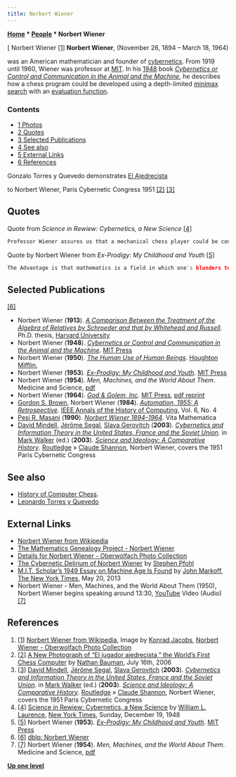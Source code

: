 ```yaml
---
title: Norbert Wiener
---
```

**[Home](Home "Home") \* [People](People "People") \* Norbert Wiener**



[ Norbert Wiener <a id="cite-note-1" href="#cite-ref-1">[1]</a>
**Norbert Wiener**, (November 26, 1894 – March 18, 1964)  

was an American mathematician and founder of [cybernetics](https://en.wikipedia.org/wiki/Cybernetics). From 1919 until 1960, Wiener was professor at [MIT](Massachusetts_Institute_of_Technology "Massachusetts Institute of Technology"). In his [1948](Timeline#1948 "Timeline") book *[Cybernetics or Control and Communication in the Animal and the Machine](https://en.wikipedia.org/wiki/Cybernetics:_Or_Control_and_Communication_in_the_Animal_and_the_Machine)*, he describes how a chess program could be developed using a depth-limited [minimax search](Minimax "Minimax") with an [evaluation function](Evaluation_Function "Evaluation Function"). 



### Contents


* [1 Photos](#photos)
* [2 Quotes](#quotes)
* [3 Selected Publications](#selected-publications)
* [4 See also](#see-also)
* [5 External Links](#external-links)
* [6 References](#references)






 [](http://nathanbauman.com/seoulhero/nfblog/?p=317) 
Gonzalo Torres y Quevedo demonstrates [El Ajedrecista](El_Ajedrecista "El Ajedrecista")  

to Norbert Wiener, Paris Cybernetic Congress 1951 <a id="cite-note-2" href="#cite-ref-2">[2]</a>
<a id="cite-note-3" href="#cite-ref-3">[3]</a>



## Quotes


Quote from *Science in Rewiew: Cybernetics, a New Science* <a id="cite-note-4" href="#cite-ref-4">[4]</a>




```C++
Professor Wiener assures us that a mechanical chess player could be constructed that "might very well be as good a player as the vast majority of the human race." Since each mechanical brain provides the knowledge with which to build a better mechanical brain, it is conceivable that eventually we may build a better mechanical brain, it is conceivable that eventually we may build machines that will surpass the best human brains in thinking capacity, that may not only do all man's work for him but also solve such problems as the control of the atomic bomb and how to reconcile east and west. All that would be left for man to do would be to devise ways to stop the machine from destroying him. 

```

Quote by Norbert Wiener from *Ex-Prodigy: My Childhood and Youth* <a id="cite-note-5" href="#cite-ref-5">[5]</a>




```C++
The Advantage is that mathematics is a field in which one's blunders tend to show very clearly and can be corrected or erased with a stroke of the pencil. It is a field which has often been compared with chess, but differs from the latter in that it is only one's best moments that count and not one's worst. A single inattention may lose a chess game, whereas a single successful approach to a problem, among many which have been relegated to the wastebasket, will make a mathematician's reputation. 

```

## Selected Publications


<a id="cite-note-6" href="#cite-ref-6">[6]</a>



* Norbert Wiener (**1913**). *[A Comparison Between the Treatment of the Algebra of Relatives by Schroeder and that by Whitehead and Russell](https://www.worldcat.org/title/comparison-between-the-treatment-of-algebra-of-relatives-by-schroeder-and-that-by-whitehead-and-russell/oclc/500505175)*. Ph.D. thesis, [Harvard University](Harvard_University "Harvard University")
* Norbert Wiener (**1948**). *[Cybernetics or Control and Communication in the Animal and the Machine](https://en.wikipedia.org/wiki/Cybernetics:_Or_Control_and_Communication_in_the_Animal_and_the_Machine)*. [MIT Press](https://en.wikipedia.org/wiki/MIT_Press)
* Norbert Wiener (**1950**). *[The Human Use of Human Beings](https://en.wikipedia.org/wiki/The_Human_Use_of_Human_Beings)*. [Houghton Mifflin](https://en.wikipedia.org/wiki/Houghton_Mifflin_Harcourt),
* Norbert Wiener (**1953**). *[Ex-Prodigy: My Childhood and Youth](https://mitpress.mit.edu/books/ex-prodigy)*. [MIT Press](https://en.wikipedia.org/wiki/MIT_Press)
* Norbert Wiener (**1954**). *Men, Machines, and the World About Them*. Medicine and Science, [pdf](http://www.robertspahr.com/teaching/hnm/wiener_men_machines_and_the_world_about.pdf)
* Norbert Wiener (**1964**). *[God & Golem, Inc](https://mitpress.mit.edu/books/god-golem-inc)*. [MIT Press](https://en.wikipedia.org/wiki/MIT_Press), [pdf reprint](http://luisguillermo.com/diosygolem/God_and_Golem_Inc.pdf)
* [Gordon S. Brown](https://en.wikipedia.org/wiki/Gordon_S._Brown), Norbert Wiener (**1984**). *[Automation, 1955: A Retrospective](https://ieeexplore.ieee.org/document/4640788)*. [IEEE Annals of the History of Computing](IEEE#Annals "IEEE"), Vol. 6, No. 4
* [Pesi R. Masani](Mathematician#PRMasani "Mathematician") (**1990**). *[Norbert Wiener 1894–1964](https://link.springer.com/book/10.1007%2F978-3-0348-9252-0)*. Vita Mathematica
* [David Mindell](http://mindell.scripts.mit.edu/homepage/), [Jérôme Segal](http://jerome-segal.de/acc-en.htm), [Slava Gerovitch](http://web.mit.edu/slava/homepage/) (**2003**). *[Cybernetics and Information Theory in the United States, France and the Soviet Union](https://www.infoamerica.org/documentos_word/shannon-wiener.htm)*. in [Mark Walker](https://de.wikipedia.org/wiki/Mark_Walker_(Wissenschaftshistoriker)) (ed.) (**2003**). *[Science and Ideology: A Comparative History](https://www.crcpress.com/Science-and-Ideology-A-Comparative-History/Walker/p/book/9780415279994)*. [Routledge](https://en.wikipedia.org/wiki/Routledge) » [Claude Shannon](Claude_Shannon "Claude Shannon"), Norbert Wiener, covers the 1951 Paris Cybernetic Congress


## See also


* [History of Computer Chess](History "History").
* [Leonardo Torres y Quevedo](Leonardo_Torres_y_Quevedo "Leonardo Torres y Quevedo")


## External Links


* [Norbert Wiener from Wikipedia](https://en.wikipedia.org/wiki/Norbert_Wiener)
* [The Mathematics Genealogy Project - Norbert Wiener](https://www.genealogy.math.ndsu.nodak.edu/id.php?id=25222)
* [Details for Norbert Wiener - Oberwolfach Photo Collection](https://opc.mfo.de/person_detail?id=4520)
* [The Cybernetic Delirium of Norbert Wiener](http://project.cyberpunk.ru/idb/cybernetic_delirium.html) by [Stephen Pfohl](https://www.bc.edu/bc-web/schools/mcas/departments/sociology/people/faculty-directory/stephen-j-pfohl.html)
* [M.I.T. Scholar’s 1949 Essay on Machine Age Is Found](https://www.nytimes.com/2013/05/21/science/mit-scholars-1949-essay-on-machine-age-is-found.html) by [John Markoff](https://en.wikipedia.org/wiki/John_Markoff), [The New York Times](https://en.wikipedia.org/wiki/The_New_York_Times), May 20, 2013
* Norbert Wiener - Men, Machines, and the World About Them (1950), Norbert Wiener begins speaking around 13:30, [YouTube](https://en.wikipedia.org/wiki/YouTube) Video (Audio) <a id="cite-note-7" href="#cite-ref-7">[7]</a>


 
## References


1. <a id="cite-ref-1" href="#cite-note-1">[1]</a> [Norbert Wiener from Wikipedia](https://en.wikipedia.org/wiki/Norbert_Wiener), Image by [Konrad Jacobs](Mathematician#KJacobs "Mathematician"), [Norbert Wiener - Oberwolfach Photo Collection](https://opc.mfo.de/detail?photo_id=4520)
2. <a id="cite-ref-2" href="#cite-note-2">[2]</a> [A New Photograph of “El jugador ajedrecista,” the World’s First Chess Computer](http://nathanbauman.com/seoulhero/nfblog/?p=317) by [Nathan Bauman](http://nathanbauman.com/), July 16th, 2006
3. <a id="cite-ref-3" href="#cite-note-3">[3]</a> [David Mindell](http://mindell.scripts.mit.edu/homepage/), [Jérôme Segal](http://jerome-segal.de/acc-en.htm), [Slava Gerovitch](http://web.mit.edu/slava/homepage/) (**2003**). *[Cybernetics and Information Theory in the United States, France and the Soviet Union](https://www.infoamerica.org/documentos_word/shannon-wiener.htm)*. in [Mark Walker](https://de.wikipedia.org/wiki/Mark_Walker_(Wissenschaftshistoriker)) (ed.) (**2003**). *[Science and Ideology: A Comparative History](https://www.crcpress.com/Science-and-Ideology-A-Comparative-History/Walker/p/book/9780415279994)*. [Routledge](https://en.wikipedia.org/wiki/Routledge) » [Claude Shannon](Claude_Shannon "Claude Shannon"), Norbert Wiener, covers the 1951 Paris Cybernetic Congress
4. <a id="cite-ref-4" href="#cite-note-4">[4]</a> [Science in Rewiew: Cybernetics, a New Science](http://home.swipnet.se/allez/Eng/Wiener48.htm) by [William L. Laurence](https://en.wikipedia.org/wiki/William_L._Laurence), [New York Times](https://en.wikipedia.org/wiki/New_York_Times), Sunday, December 19, 1948
5. <a id="cite-ref-5" href="#cite-note-5">[5]</a> Norbert Wiener (**1953**). *[Ex-Prodigy: My Childhood and Youth](https://mitpress.mit.edu/books/ex-prodigy)*. [MIT Press](https://en.wikipedia.org/wiki/MIT_Press)
6. <a id="cite-ref-6" href="#cite-note-6">[6]</a> [dblp: Norbert Wiener](https://dblp.org/pers/hd/w/Wiener:Norbert)
7. <a id="cite-ref-7" href="#cite-note-7">[7]</a> Norbert Wiener (**1954**). *Men, Machines, and the World About Them*. Medicine and Science, [pdf](http://www.robertspahr.com/teaching/hnm/wiener_men_machines_and_the_world_about.pdf)

**[Up one level](People "People")**







 
